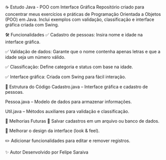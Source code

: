 ☕ Estudo Java - POO com Interface Gráfica
Repositório criado para concentrar meus exercícios e práticas de Programação Orientada a Objetos (POO) em Java.
Inclui exemplos com validação, classificação e interface gráfica criada com Swing.

🛠️ Funcionalidades
✅ Cadastro de pessoas: Insira nome e idade na interface gráfica.

✅ Validação de dados: Garante que o nome contenha apenas letras e que a idade seja um número válido.

✅ Classificação: Define categoria e status com base na idade.

✅ Interface gráfica: Criada com Swing para fácil interação.

📜 Estrutura do Código
Cadastro.java – Interface gráfica e cadastro de pessoas.

Pessoa.java – Modelo de dados para armazenar informações.

Util.java – Métodos auxiliares para validação e classificação.

🔮 Melhorias Futuras
💾 Salvar cadastros em um arquivo ou banco de dados.

🎨 Melhorar o design da interface (look & feel).

✏️ Adicionar funcionalidades para editar e remover registros.

✨ Autor
Desenvolvido por Felipe Saraiva
